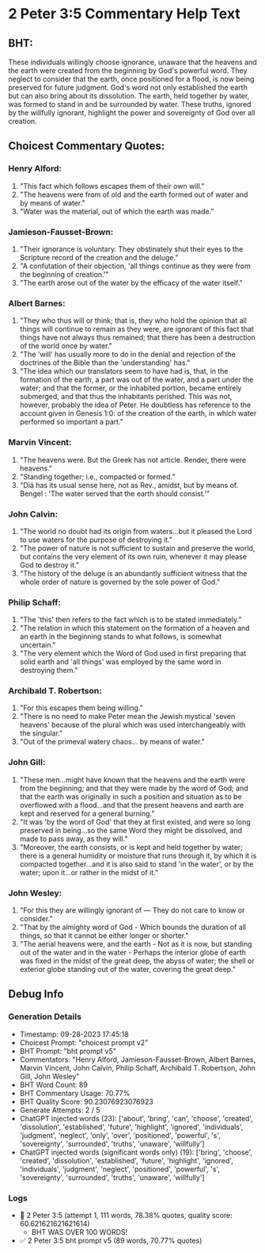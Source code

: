 # 2 Peter 3:5 Commentary Help Text

## BHT:
These individuals willingly choose ignorance, unaware that the heavens and the earth were created from the beginning by God's powerful word. They neglect to consider that the earth, once positioned for a flood, is now being preserved for future judgment. God's word not only established the earth but can also bring about its dissolution. The earth, held together by water, was formed to stand in and be surrounded by water. These truths, ignored by the willfully ignorant, highlight the power and sovereignty of God over all creation.

## Choicest Commentary Quotes:
### Henry Alford:
1. "This fact which follows escapes them of their own will."
2. "The heavens were from of old and the earth formed out of water and by means of water."
3. "Water was the material, out of which the earth was made."

### Jamieson-Fausset-Brown:
1. "Their ignorance is voluntary. They obstinately shut their eyes to the Scripture record of the creation and the deluge."
2. "A confutation of their objection, 'all things continue as they were from the beginning of creation.'"
3. "The earth arose out of the water by the efficacy of the water itself."

### Albert Barnes:
1. "They who thus will or think; that is, they who hold the opinion that all things will continue to remain as they were, are ignorant of this fact that things have not always thus remained; that there has been a destruction of the world once by water."
2. "The 'will' has usually more to do in the denial and rejection of the doctrines of the Bible than the 'understanding' has."
3. "The idea which our translators seem to have had is, that, in the formation of the earth, a part was out of the water, and a part under the water; and that the former, or the inhabited portion, became entirely submerged, and that thus the inhabitants perished. This was not, however, probably the idea of Peter. He doubtless has reference to the account given in Genesis 1:0: of the creation of the earth, in which water performed so important a part."

### Marvin Vincent:
1. "The heavens were. But the Greek has not article. Render, there were heavens."
2. "Standing together; i.e., compacted or formed."
3. "Diá has its usual sense here, not as Rev., amidst, but by means of. Bengel : 'The water served that the earth should consist.'"

### John Calvin:
1. "The world no doubt had its origin from waters...but it pleased the Lord to use waters for the purpose of destroying it." 
2. "The power of nature is not sufficient to sustain and preserve the world, but contains the very element of its own ruin, whenever it may please God to destroy it." 
3. "The history of the deluge is an abundantly sufficient witness that the whole order of nature is governed by the sole power of God."

### Philip Schaff:
1. "The 'this' then refers to the fact which is to be stated immediately." 
2. "The relation in which this statement on the formation of a heaven and an earth in the beginning stands to what follows, is somewhat uncertain."
3. "The very element which the Word of God used in first preparing that solid earth and 'all things' was employed by the same word in destroying them."

### Archibald T. Robertson:
1. "For this escapes them being willing."
2. "There is no need to make Peter mean the Jewish mystical 'seven heavens' because of the plural which was used interchangeably with the singular."
3. "Out of the primeval watery chaos... by means of water."

### John Gill:
1. "These men...might have known that the heavens and the earth were from the beginning; and that they were made by the word of God; and that the earth was originally in such a position and situation as to be overflowed with a flood...and that the present heavens and earth are kept and reserved for a general burning." 
2. "It was 'by the word of God' that they at first existed, and were so long preserved in being...so the same Word they might be dissolved, and made to pass away, as they will."
3. "Moreover, the earth consists, or is kept and held together by water; there is a general humidity or moisture that runs through it, by which it is compacted together...and it is also said to stand 'in the water', or by the water; upon it...or rather in the midst of it."

### John Wesley:
1. "For this they are willingly ignorant of — They do not care to know or consider."
2. "That by the almighty word of God - Which bounds the duration of all things, so that it cannot be either longer or shorter."
3. "The aerial heavens were, and the earth - Not as it is now, but standing out of the water and in the water - Perhaps the interior globe of earth was fixed in the midst of the great deep, the abyss of water; the shell or exterior globe standing out of the water, covering the great deep."


## Debug Info
### Generation Details
- Timestamp: 09-28-2023 17:45:18
- Choicest Prompt: "choicest prompt v2"
- BHT Prompt: "bht prompt v5"
- Commentators: "Henry Alford, Jamieson-Fausset-Brown, Albert Barnes, Marvin Vincent, John Calvin, Philip Schaff, Archibald T. Robertson, John Gill, John Wesley"
- BHT Word Count: 89
- BHT Commentary Usage: 70.77%
- BHT Quality Score: 90.23076923076923
- Generate Attempts: 2 / 5
- ChatGPT injected words (23):
	['about', 'bring', 'can', 'choose', 'created', 'dissolution', 'established', 'future', 'highlight', 'ignored', 'individuals', 'judgment', 'neglect', 'only', 'over', 'positioned', 'powerful', 's', 'sovereignty', 'surrounded', 'truths', 'unaware', 'willfully']
- ChatGPT injected words (significant words only) (19):
	['bring', 'choose', 'created', 'dissolution', 'established', 'future', 'highlight', 'ignored', 'individuals', 'judgment', 'neglect', 'positioned', 'powerful', 's', 'sovereignty', 'surrounded', 'truths', 'unaware', 'willfully']

### Logs
- 🔄 2 Peter 3:5 (attempt 1, 111 words, 78.38% quotes, quality score: 60.621621621621614) 
	- BHT WAS OVER 100 WORDS!
- ✅ 2 Peter 3:5 bht prompt v5 (89 words, 70.77% quotes)